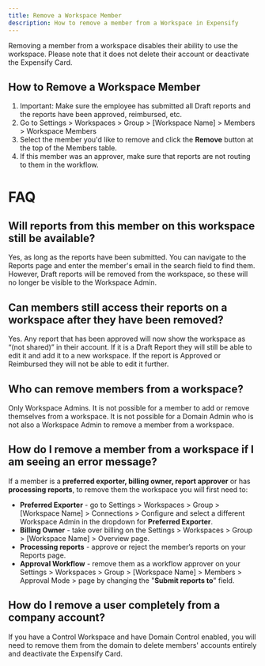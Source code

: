 ```yaml
---
title: Remove a Workspace Member
description: How to remove a member from a Workspace in Expensify 
---
```


Removing a member from a workspace disables their ability to use the workspace. Please note that it does not delete their account or deactivate the Expensify Card.

## How to Remove a Workspace Member
1. Important: Make sure the employee has submitted all Draft reports and the reports have been approved, reimbursed, etc. 
2. Go to Settings > Workspaces > Group > [Workspace Name] > Members > Workspace Members
3. Select the member you'd like to remove and click the **Remove** button at the top of the Members table.
4. If this member was an approver, make sure that reports are not routing to them in the workflow.

# FAQ

## Will reports from this member on this workspace still be available?
Yes, as long as the reports have been submitted. You can navigate to the Reports page and enter the member's email in the search field to find them. However, Draft reports will be removed from the workspace, so these will no longer be visible to the Workspace Admin.  

## Can members still access their reports on a workspace after they have been removed?
Yes. Any report that has been approved will now show the workspace as “(not shared)” in their account. If it is a Draft Report  they will still be able to edit it and add it to a new workspace. If the report is Approved or Reimbursed they will not be able to edit it further. 

## Who can remove members from a workspace?
Only Workspace Admins. It is not possible for a member to add or remove themselves from a workspace. It is not possible for a Domain Admin who is not also a Workspace Admin to remove a member from a workspace. 

## How do I remove a member from a workspace if I am seeing an error message?
If a member is a **preferred exporter, billing owner, report approver** or has **processing reports**, to remove them the workspace you will first need to: 

* **Preferred Exporter** - go to Settings > Workspaces > Group > [Workspace Name] > Connections > Configure and select a different Workspace Admin in the dropdown for **Preferred Exporter**. 
* **Billing Owner** - take over billing on the Settings > Workspaces > Group > [Workspace Name] > Overview page. 
* **Processing reports** - approve or reject the member’s reports on your Reports page. 
* **Approval Workflow** - remove them as a workflow approver on your Settings > Workspaces > Group > [Workspace Name] > Members > Approval Mode > page by changing the "**Submit reports to**" field.  

## How do I remove a user completely from a company account?   
If you have a Control Workspace and have Domain Control enabled, you will need to remove them from the domain to delete members' accounts entirely and deactivate the Expensify Card.
